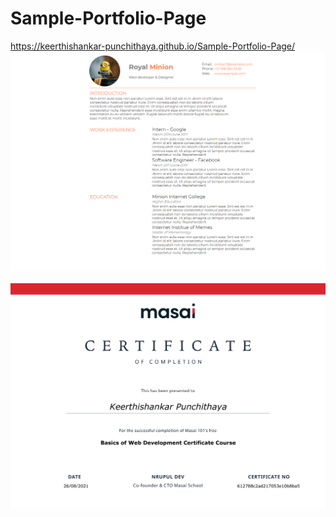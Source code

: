 # Sample-Portfolio-Page

https://keerthishankar-punchithaya.github.io/Sample-Portfolio-Page/
<img src="screenshot.png" >
<br/><br/>
<img src="https://github.com/Keerthishankar-Punchithaya/Sample-Portfolio-Page/blob/1d393cd6aab6c332e704e075a07e6f5921305d72/certificate-basics-of-web-development-course.png" >
